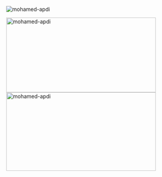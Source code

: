 <p align="left">
  <img src="https://komarev.com/ghpvc/?username=mohamed-apdi&label=Profile%20views&color=0e75b6&style=flat" alt="mohamed-apdi" />
</p>
<img width="400" height="200" style="object-fit: contain;" src="https://github-readme-stats.vercel.app/api?username=mohamed-apdi&show_icons=true&theme=vue-dark&locale=en" alt="mohamed-apdi" />
<img width="400" height="210" style="object-fit: contain;" src="https://streak-stats.demolab.com?user=mohamed-apdi&theme=vue-dark&hide_border=false&locale=en" alt="mohamed-apdi"  />
